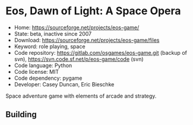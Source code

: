 # Eos, Dawn of Light: A Space Opera

- Home: https://sourceforge.net/projects/eos-game/
- State: beta, inactive since 2007
- Download: https://sourceforge.net/projects/eos-game/files
- Keyword: role playing, space
- Code repository: https://gitlab.com/osgames/eos-game.git (backup of svn), https://svn.code.sf.net/p/eos-game/code (svn)
- Code language: Python
- Code license: MIT
- Code dependency: pygame
- Developer: Casey Duncan, Eric Bieschke

Space adventure game with elements of arcade and strategy.

## Building
